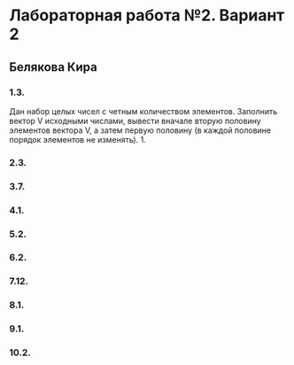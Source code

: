# Лабораторная работа №2. Вариант 2
## Белякова Кира
### 1.3.
Дан набор целых чисел с четным количеством элементов. Заполнить вектор V исходными числами, вывести вначале вторую половину элементов вектора V, а затем первую половину (в каждой половине порядок элементов не изменять).
1. 
### 2.3.
### 3.7.
### 4.1.
### 5.2. 
### 6.2.
### 7.12.
### 8.1.
### 9.1.
### 10.2.
